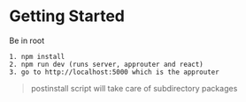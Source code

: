 # Getting Started

Be in root

```
1. npm install
2. npm run dev (runs server, approuter and react)
3. go to http://localhost:5000 which is the approuter
```

> postinstall script will take care of subdirectory packages
